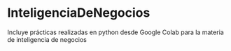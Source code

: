 # InteligenciaDeNegocios
Incluye prácticas realizadas en python desde Google Colab para la materia de inteligencia de negocios
